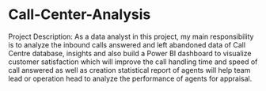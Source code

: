 # Call-Center-Analysis
Project Description: 
As a data analyst in this project, my main responsibility is to analyze the inbound calls answered and left abandoned data of Call Centre database, insights and also build a Power BI dashboard to visualize customer satisfaction which will improve the call handling time and speed of call answered as well as creation statistical report of agents will help team lead or operation head to analyze the performance of agents for appraisal.
